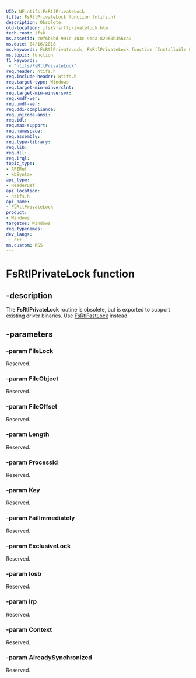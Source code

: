 ```yaml
---
UID: NF:ntifs.FsRtlPrivateLock
title: FsRtlPrivateLock function (ntifs.h)
description: Obsolete.
old-location: ifsk\fsrtlprivatelock.htm
tech.root: ifsk
ms.assetid: c0f6b5bd-991c-403c-9bda-82960b356ca9
ms.date: 04/16/2018
ms.keywords: FsRtlPrivateLock, FsRtlPrivateLock function [Installable File System Drivers], fsrtlref_950e4ca4-4e7f-4158-8e1e-083af825488d.xml, ifsk.fsrtlprivatelock, ntifs/FsRtlPrivateLock
ms.topic: function
f1_keywords:
 - "ntifs/FsRtlPrivateLock"
req.header: ntifs.h
req.include-header: Ntifs.h
req.target-type: Windows
req.target-min-winverclnt: 
req.target-min-winversvr: 
req.kmdf-ver: 
req.umdf-ver: 
req.ddi-compliance: 
req.unicode-ansi: 
req.idl: 
req.max-support: 
req.namespace: 
req.assembly: 
req.type-library: 
req.lib: 
req.dll: 
req.irql: 
topic_type:
- APIRef
- kbSyntax
api_type:
- HeaderDef
api_location:
- ntifs.h
api_name:
- FsRtlPrivateLock
product:
- Windows
targetos: Windows
req.typenames: 
dev_langs:
 - c++
ms.custom: RS5
---
```


# FsRtlPrivateLock function


## -description


The <b>FsRtlPrivateLock</b> routine is obsolete, but is exported to support existing driver binaries. Use <a href="https://docs.microsoft.com/windows-hardware/drivers/ddi/content/ntifs/nf-ntifs-fsrtlfastlock">FsRtlFastLock</a> instead.


## -parameters




### -param FileLock

<p>Reserved.</p>


### -param FileObject

Reserved.


### -param FileOffset

Reserved.


### -param Length

Reserved.


### -param ProcessId

Reserved.


### -param Key

Reserved.


### -param FailImmediately

Reserved.


### -param ExclusiveLock

Reserved.


### -param Iosb

Reserved.


### -param Irp

Reserved.


### -param Context

Reserved.


### -param AlreadySynchronized

Reserved.





